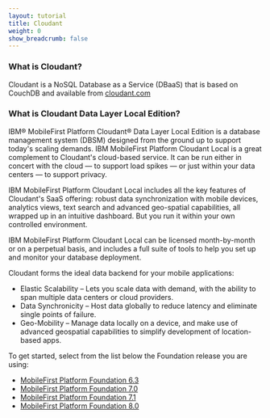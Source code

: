 ```yaml
---
layout: tutorial
title: Cloudant
weight: 0
show_breadcrumb: false
---
```

<h3>What is Cloudant?</h3>
<p>Cloudant is a NoSQL Database as a Service (DBaaS) that is based on CouchDB and  available from <a href="http://cloudant.com" target="_blank">cloudant.com</a></p>

<h3>What is Cloudant Data Layer Local Edition?</h3>
<p>IBM® MobileFirst Platform Cloudant® Data Layer Local Edition is a database management system (DBSM) designed from the ground up to support today's scaling demands. IBM MobileFirst Platform Cloudant Local is a great complement to Cloudant's cloud-based service. It can be run either in concert with the cloud — to support load spikes — or just within your data centers — to support privacy.</p>

<p>IBM MobileFirst Platform Cloudant Local includes all the key features of Cloudant's SaaS offering: robust data synchronization with mobile devices, analytics views, text search and advanced geo-spatial capabilities, all wrapped up in an intuitive dashboard. But you run it within your own controlled environment.</p>

<p>IBM MobileFirst Platform Cloudant Local can be licensed month-by-month or on a perpetual basis, and includes a full suite of tools to help you set up and monitor your database deployment.</p>

<p>Cloudant forms the ideal data backend for your mobile applications:</p>
<ul>
    <li>Elastic Scalability – Lets you scale data with demand, with the ability to span multiple data centers or cloud providers.</li>
    <li>Data Synchronicity – Host data globally to reduce latency and eliminate single points of failure.</li>
    <li>Geo-Mobility – Manage data locally on a device, and make use of advanced geospatial capabilities to simplify development of location-based apps.</li>
</ul>

To get started, select from the list below the Foundation release you are using:

* [MobileFirst Platform Foundation 6.3]({{site.baseurl}}/tutorials/en/product-integration/6.3/cloudant/)
* [MobileFirst Platform Foundation 7.0]({{site.baseurl}}/tutorials/en/foundation/7.0/data/cloudant-nosql-db-api/)
* [MobileFirst Platform Foundation 7.1]({{site.baseurl}}/tutorials/en/foundation/7.1/data/working-with-cloudant-nosql-db-api/)
* [MobileFirst Platform Foundation 8.0]({{site.baseurl}}/tutorials/en/foundation/8.0/client-side-development/working-with-cloudant-nosql-db-api/)
